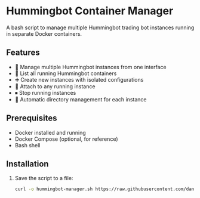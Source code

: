 # Hummingbot Container Manager

A bash script to manage multiple Hummingbot trading bot instances running in separate Docker containers.

## Features

- 🐳 Manage multiple Hummingbot instances from one interface
- 📜 List all running Hummingbot containers
- ➕ Create new instances with isolated configurations
- 🔌 Attach to any running instance
- ⏹ Stop running instances
- 📁 Automatic directory management for each instance

## Prerequisites

- Docker installed and running
- Docker Compose (optional, for reference)
- Bash shell

## Installation

1. Save the script to a file:

   ```bash
   curl -o hummingbot-manager.sh https://raw.githubusercontent.com/danfercf1/hummingbot-manager/refs/heads/main/manager.sh
